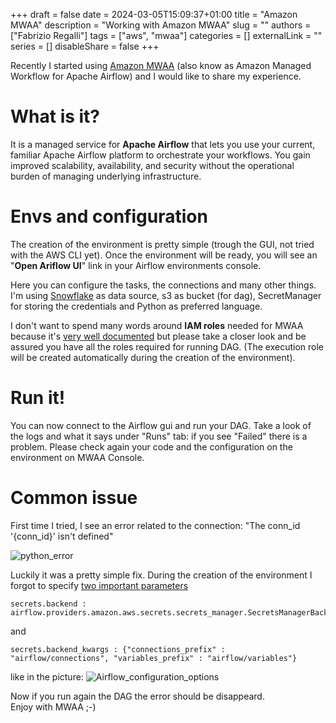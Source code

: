 +++ 
draft = false
date = 2024-03-05T15:09:37+01:00
title = "Amazon MWAA"
description = "Working with Amazon MWAA"
slug = ""
authors = ["Fabrizio Regalli"]
tags = ["aws", "mwaa"]
categories = []
externalLink = ""
series = []
disableShare = false
+++

Recently I started using [Amazon MWAA](https://aws.amazon.com/managed-workflows-for-apache-airflow/?nc1=h_ls)  (also know as Amazon Managed Workflow for Apache Airflow)  and I would like to share my experience.

# What is it?
It is a managed service for **Apache Airflow** that lets you use your current, familiar Apache Airflow platform to orchestrate your workflows. You gain improved scalability, availability, and security without the operational burden of managing underlying infrastructure.


# Envs and configuration
The creation of the environment is pretty simple (trough the GUI, not tried with the AWS CLI yet).
Once the environment will be ready, you will see an "**Open Ariflow UI**" link in your Airflow environments console.  

Here you can configure the tasks, the connections and many other things. I'm using [Snowflake](https://www.snowflake.com/en/) as data source, s3 as bucket (for dag), SecretManager for storing the credentials and Python as preferred language.

I don't want to spend many words around **IAM roles** needed for MWAA because it's [very well documented](https://docs.aws.amazon.com/mwaa/latest/userguide/security_iam_service-with-iam.html) but please take a closer look and be assured you have all the roles required for running DAG. (The execution role will be created automatically during the creation of the environment).

# Run it!
You can now connect to the Airflow gui and run your DAG. Take a look of the logs and what it says under "Runs" tab: if you see "Failed" there is a problem. Please check again your code and the configuration on the environment on MWAA Console.

# Common issue
First time I tried, I see an error related to the connection: "The conn_id '{conn_id}' isn't defined"

![python_error](https://i.postimg.cc/jdYzDHSC/2024-03-05-14-45.png)

Luckily it was a pretty simple fix. 
During the creation of the environment I forgot to specify [two important parameters](https://docs.aws.amazon.com/mwaa/latest/userguide/connections-secrets-manager.html#connections-sm-aa-configuration)   

    secrets.backend : airflow.providers.amazon.aws.secrets.secrets_manager.SecretsManagerBackend
and

    secrets.backend_kwargs : {"connections_prefix" : "airflow/connections", "variables_prefix" : "airflow/variables"}
like in the picture:
![Airflow_configuration_options](https://i.postimg.cc/3wLXWNLR/Screenshot-from-2024-03-05-15-02-47.png)

Now if you run again the DAG the error should be disappeard.  
Enjoy with MWAA ;-)  
